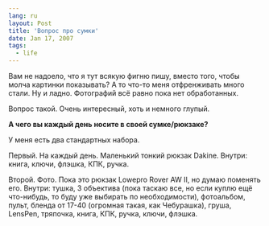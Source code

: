 ```yaml
---
lang: ru
layout: Post
title: 'Вопрос про сумки'
date: Jan 17, 2007
tags:
  - life
---
```


Вам не надоело, что я тут всякую фигню пишу, вместо того, чтобы молча картинки показывать? А то что-то меня отфренживать много стали. Ну и ладно. Фотографий всё равно пока нет обработанных.

Вопрос такой. Очень интересный, хоть и немного глупый.

**А чего вы каждый день носите в своей сумке/рюкзаке?**

У меня есть два стандартных набора.

Первый. На каждый день. Маленький тонкий рюкзак Dakine. Внутри: книга, ключи, флэшка, КПК, ручка.

Второй. Фото. Пока это рюкзак Lowepro Rover AW II, но думаю поменять его. Внутри: тушка, 3 объектива (пока таскаю все, но если куплю ещё что-нибудь, то буду уже выбирать по необходимости), фотоальбом, пульт, бленда от 17-40 (огромная такая, как Чебурашка), груша, LensPen, тряпочка, книга, КПК, ручка, ключи, флэшка.

